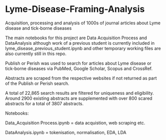 # Lyme-Disease-Framing-Analysis
 Acquisition, processing and analysis of 1000s of journal articles about Lyme disease and tick-borne diseases

The main notebooks for this project are  Data Acquisition Process and DataAnalysis although work of a previous student is currently included in lyme_disease_previous_student.ipynb and other temporary working files are also currently still in this repo.

Publish or Perish was used to search for articles about Lyme disease or tick-borne diseases via PubMed, Google Scholar, Scopus and CrossRef.

Abstracts are scraped from the respective websites if not returned as part of the Publish or Perish search.

A total of 22,865 search results are filtered for uniqueness and eligibility. Around 2900 existing abstracts are supplemented with over 800 scared abstracts for a total of 3807 abstracts.

Notebooks:

Data_Acquisition Process.ipynb = data acquistion, web scraping etc.

DataAnalysis.ipynb = tokenisation, normalisation, EDA, LDA
